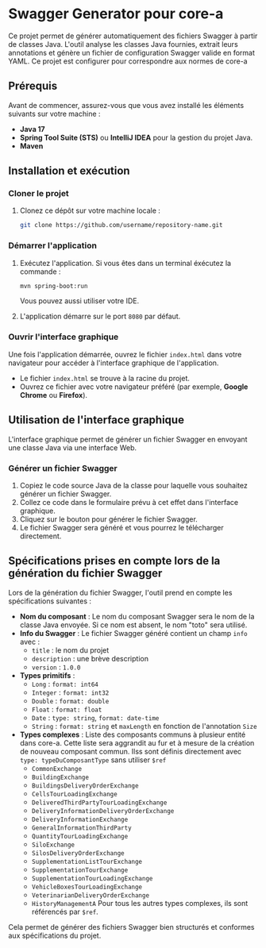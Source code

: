 # Swagger Generator pour core-a

Ce projet permet de générer automatiquement des fichiers Swagger à partir de classes Java. L'outil analyse les classes Java fournies, extrait leurs annotations et génère un fichier de configuration Swagger valide en format YAML. Ce projet est configurer pour correspondre aux normes de core-a

## Prérequis

Avant de commencer, assurez-vous que vous avez installé les éléments suivants sur votre machine :

- **Java 17**
- **Spring Tool Suite (STS)** ou **IntelliJ IDEA** pour la gestion du projet Java.
- **Maven** 

## Installation et exécution

### Cloner le projet

1. Clonez ce dépôt sur votre machine locale :

    ```bash
    git clone https://github.com/username/repository-name.git
    ```

### Démarrer l'application

1. Exécutez l'application. Si vous êtes dans un terminal éxécutez la commande :
    ```bash
    mvn spring-boot:run
    ```
   Vous pouvez aussi utiliser votre IDE.

3. L'application démarre sur le port `8080` par défaut.

### Ouvrir l'interface graphique

Une fois l'application démarrée, ouvrez le fichier `index.html` dans votre navigateur pour accéder à l'interface graphique de l'application.

- Le fichier `index.html` se trouve à la racine du projet.
- Ouvrez ce fichier avec votre navigateur préféré (par exemple, **Google Chrome** ou **Firefox**).

## Utilisation de l'interface graphique

L'interface graphique permet de générer un fichier Swagger en envoyant une classe Java via une interface Web.

### Générer un fichier Swagger

1. Copiez le code source Java de la classe pour laquelle vous souhaitez générer un fichier Swagger.
2. Collez ce code dans le formulaire prévu à cet effet dans l'interface graphique.
3. Cliquez sur le bouton pour générer le fichier Swagger.
4. Le fichier Swagger sera généré et vous pourrez le télécharger directement.

## Spécifications prises en compte lors de la génération du fichier Swagger

Lors de la génération du fichier Swagger, l'outil prend en compte les spécifications suivantes :

- **Nom du composant** : Le nom du composant Swagger sera le nom de la classe Java envoyée. Si ce nom est absent, le nom "toto" sera utilisé.
- **Info du Swagger** : Le fichier Swagger généré contient un champ `info` avec :
  - `title` : le nom du projet
  - `description` : une brève description
  - `version` : `1.0.0`
- **Types primitifs** :
  - `Long` : `format: int64`
  - `Integer` : `format: int32`
  - `Double` : `format: double`
  - `Float` : `format: float`
  - `Date` : `type: string`, `format: date-time`
  - `String` : `format: string` et  `maxLength` en fonction de l'annotation `Size`
- **Types complexes** :
  Liste des composants communs à plusieur entité dans core-a. Cette liste sera aggrandit au fur et à mesure de la création de nouveau composant commun. Ilss sont définis directement avec `type: typeDuComposantType` sans utiliser `$ref` 
    - `CommonExchange`
    - `BuildingExchange`
    - `BuildingsDeliveryOrderExchange`
    - `CellsTourLoadingExchange`
    - `DeliveredThirdPartyTourLoadingExchange`
    - `DeliveryInformationDeliveryOrderExchange`
    - `DeliveryInformationExchange`
    - `GeneralInformationThirdParty`
    - `QuantityTourLoadingExchange`
    - `SiloExchange`
    - `SilosDeliveryOrderExchange`
    - `SupplementationListTourExchange`
    - `SupplementationTourExchange`
    - `SupplementationTourLoadingExchange`
    - `VehicleBoxesTourLoadingExchange`
    - `VeterinarianDeliveryOrderExchange`
    - `HistoryManagementA`
   Pour tous les autres types complexes, ils sont référencés par `$ref`.

Cela permet de générer des fichiers Swagger bien structurés et conformes aux spécifications du projet.
